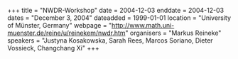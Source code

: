 +++
title = "NWDR-Workshop"
date = 2004-12-03
enddate = 2004-12-03
dates = "December 3, 2004"
dateadded = 1999-01-01
location = "University of Münster, Germany"
webpage = "http://www.math.uni-muenster.de/reine/u/reinekem/nwdr.htm"
organisers = "Markus Reineke"
speakers = "Justyna Kosakowska, Sarah Rees, Marcos Soriano, Dieter Vossieck, Changchang Xi"
+++
